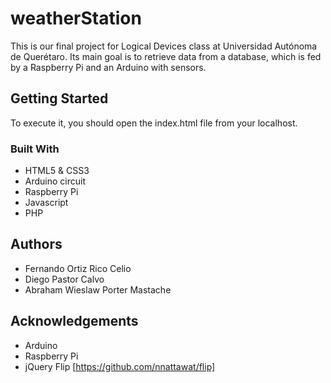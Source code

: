 # weatherStation
This is our final project for Logical Devices class at Universidad Autónoma de Querétaro. Its main goal is to retrieve data from a database, which is fed by a Raspberry Pi and an Arduino with sensors.

## Getting Started
To execute it, you should open the index.html file from your localhost.

### Built With
* HTML5 & CSS3
* Arduino circuit
* Raspberry Pi
* Javascript
* PHP

## Authors
* Fernando Ortiz Rico Celio
* Diego Pastor Calvo
* Abraham Wieslaw Porter Mastache

## Acknowledgements
* Arduino
* Raspberry Pi
* jQuery Flip [https://github.com/nnattawat/flip]
